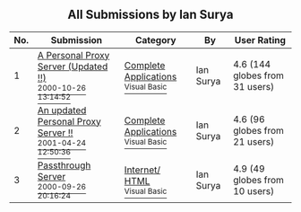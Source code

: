 ﻿<div align="center">

## All Submissions by Ian Surya

</div>

No.  | Submission | Category | By   | User Rating
---- | ---------- | -------- | ---- | -----------
1 | [A Personal Proxy Server \(Updated \!\!\)<br /><sup>2000-10-26 13:14:52</sup>](https://github.com/Planet-Source-Code/ian-surya-a-personal-proxy-server-updated__1-11700) | [Complete Applications<br /><sup>Visual Basic</sup>](../ByCategory/complete-applications__1-27.md) | Ian Surya | 4.6 (144 globes from 31 users)
2 | [An updated Personal Proxy Server \!\!<br /><sup>2001-04-24 12:50:36</sup>](https://github.com/Planet-Source-Code/ian-surya-an-updated-personal-proxy-server__1-22649) | [Complete Applications<br /><sup>Visual Basic</sup>](../ByCategory/complete-applications__1-27.md) | Ian Surya | 4.6 (96 globes from 21 users)
3 | [Passthrough Server<br /><sup>2000-09-26 20:16:24</sup>](https://github.com/Planet-Source-Code/ian-surya-passthrough-server__1-11679) | [Internet/ HTML<br /><sup>Visual Basic</sup>](../ByCategory/internet-html__1-34.md) | Ian Surya | 4.9 (49 globes from 10 users)
